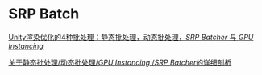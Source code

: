 # SRP Batch

[Unity渲染优化的4种批处理：静态批处理，动态批处理，*SRP* *Batcher* 与 *GPU* *Instancing*](https://zhuanlan.zhihu.com/p/432223843)

[关于静态批处理/动态批处理/*GPU* *Instancing* /*SRP* *Batcher*的详细剖析](https://zhuanlan.zhihu.com/p/98642798)

